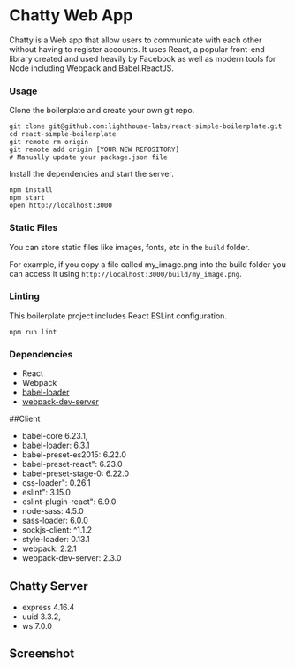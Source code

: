 Chatty Web App
=====================

Chatty is a Web app that allow users to communicate with each other without having to register accounts. It uses React, a popular front-end library created and used heavily by Facebook as well as modern tools for Node including Webpack and Babel.ReactJS.

### Usage

Clone the boilerplate and create your own git repo.

```
git clone git@github.com:lighthouse-labs/react-simple-boilerplate.git
cd react-simple-boilerplate
git remote rm origin
git remote add origin [YOUR NEW REPOSITORY]
# Manually update your package.json file
```

Install the dependencies and start the server.

```
npm install
npm start
open http://localhost:3000
```

### Static Files

You can store static files like images, fonts, etc in the `build` folder.

For example, if you copy a file called my_image.png into the build folder you can access it using `http://localhost:3000/build/my_image.png`.

### Linting

This boilerplate project includes React ESLint configuration.

```
npm run lint
```

### Dependencies

* React
* Webpack
* [babel-loader](https://github.com/babel/babel-loader)
* [webpack-dev-server](https://github.com/webpack/webpack-dev-server)

##Client
* babel-core 6.23.1,
* babel-loader: 6.3.1
* babel-preset-es2015: 6.22.0
* babel-preset-react": 6.23.0
* babel-preset-stage-0: 6.22.0
* css-loader": 0.26.1
* eslint": 3.15.0
* eslint-plugin-react": 6.9.0
* node-sass: 4.5.0
* sass-loader: 6.0.0
* sockjs-client: ^1.1.2
* style-loader: 0.13.1
* webpack: 2.2.1
* webpack-dev-server: 2.3.0

## Chatty Server
* express 4.16.4
*  uuid 3.3.2,
* ws  7.0.0

## Screenshot